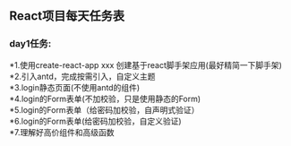 ## React项目每天任务表

### day1任务:  
*1.使用create-react-app xxx 创建基于react脚手架应用(最好精简一下脚手架)  
*2.引入antd，完成按需引入，自定义主题  
*3.login静态页面(不使用antd的组件)    
*4.login的Form表单(不加校验，只是使用静态的Form)  
*5.login的Form表单（给密码加校验，自声明式验证）  
*6.login的Form表单(给密码加校验，自定义验证)  
*7.理解好高价组件和高级函数  